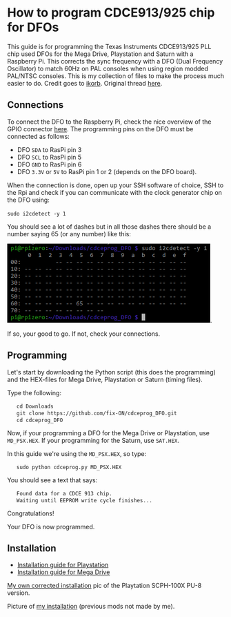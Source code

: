 # How to program CDCE913/925 chip for DFOs
This guide is for programming the Texas Instruments CDCE913/925 PLL chip used DFOs for the Mega Drive, Playstation and Saturn with a Raspberry Pi. This corrects the sync frequency with a DFO (Dual Frequency Oscillator) to match 60Hz on PAL consoles when using region modded PAL/NTSC consoles. This is my collection of files to make the process much easier to do. Credit goes to [ikorb](https://github.com/ikorb/cdceprog). Original thread [here](https://nfggames.com/forum2/index.php?topic=5744.0).

## Connections

To connect the DFO to the Raspberry Pi, check the nice overview of the
GPIO connector [here](http://pi.gadgetoid.com/pinout). The programming
pins on the DFO must be connected as follows:

* DFO `SDA` to RasPi pin 3
* DFO `SCL` to RasPi pin 5
* DFO `GND` to RasPi pin 6
* DFO `3.3V` or `5V` to RasPi pin 1 or 2 (depends on the DFO board).

When the connection is done, open up your SSH software of choice, SSH to the Rpi and check if you can communicate with the clock generator chip on the DFO using:

`sudo i2cdetect -y 1`

You should see a lot of dashes but in all those dashes there should be a number saying 65 (or any number) like this:

![i2detect](i2cdetect.png).

If so, your good to go. If not, check your connections.

## Programming

Let's start by downloading the Python script (this does the programming) and the HEX-files for Mega Drive, Playstation or Saturn (timing files).

Type the following:


       cd Downloads
       git clone https://github.com/fix-ON/cdceprog_DFO.git
       cd cdceprog_DFO

       
Now, if your programming a DFO for the Mega Drive or Playstation, use `MD_PSX.HEX`.
If your programming for the Saturn, use `SAT.HEX`.

In this guide we're using the `MD_PSX.HEX`, so type:

       sudo python cdceprog.py MD_PSX.HEX 
       
You should see a text that says: 

       Found data for a CDCE 913 chip.
       Waiting until EEPROM write cycle finishes...
       
Congratulations!

Your DFO is now programmed.

## Installation
       
- [Installation guide for Playstation](https://www.consolesunleashed.com/guides/sony-playstation-dual-frequency-oscillator-install-guide/)
- [Installation guide for Mega Drive](https://www.consolesunleashed.com/guides/sony-playstation-dual-frequency-oscillator-install-guide/)

[My own corrected installation](playstation-dfo-scph-100x-pu-8-3.5V.jpg) pic of the Playtation SCPH-100X PU-8 version. 

Picture of [my installation](my_install.JPG) (previous mods not made by me).

